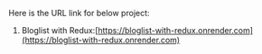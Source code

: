 Here is the URL link for below project:
1. Bloglist with Redux:[https://bloglist-with-redux.onrender.com](https://bloglist-with-redux.onrender.com)
